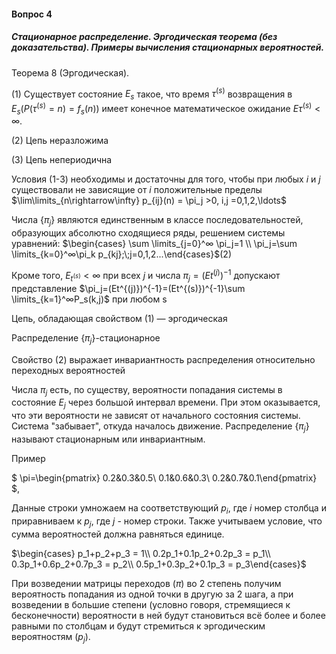 #### Вопрос 4

##### Стационарное распределение. Эргодическая теорема (без доказательства). Примеры вычисления стационарных вероятностей.

Теорема 8 (Эргодическая). 

(1) Существует состояние $E_s$ такое, что время $\tau^{(s)}$ возвращения в $E_s (P(\tau^{(s)}= n) = f_s(n))$ имеет конечное математическое ожидание $E\tau^{(s)} < \infty$.

(2) Цепь неразложима

(3) Цепь непериодична

Условия (1-3) необходимы и достаточны для того, чтобы при любых $i$ и $j$ существовали не зависящие от $i$ положительные пределы $\lim\limits_{n\rightarrow\infty} p_{ij}(n) = \pi_j >0, i,j =0,1,2,\ldots$

Числа $\{\pi_j \}$ являются единственным в классе последовательностей, образующих абсолютно сходящиеся ряды, решением системы уравнений: $\begin{cases} \sum \limits_{j=0}^∞ \pi_j=1 \\ \pi_j=\sum \limits_{k=0}^∞\pi_k p_{kj};\;j=0,1,2...\end{cases}$(2)

Кроме того, $E_{t^{(s)}}<∞$ при всех $j$ и числа $\pi_j=(Et^{(j)})^{-1}$ допускают представление $\pi_j=(Et^{(j)})^{-1}=(Et^{(s)})^{-1}\sum \limits_{k=1}^∞P_s(k,j)$ при любом s

Цепь, обладающая свойством (1) — эргодическая

Распределение $\{\pi_j\}$-стационарное

Свойство (2) выражает инвариантность распределения относительно переходных вероятностей

Числа $\pi_j$ есть, по существу, вероятности попадания системы в состояние $E_j$ через большой интервал времени. При этом оказывается, что эти вероятности не зависят от начального состояния системы. Система "забывает", откуда началось движение. Распределение {$\pi_j$} называют стационарным или инвариантным.

Пример

$ \pi=\begin{pmatrix} 0.2&0.3&0.5\\ 0.1&0.6&0.3\\ 0.2&0.7&0.1\end{pmatrix} $, 

Данные строки умножаем на соответствующий $p_i$, где $i$ номер столбца и приравниваем к $p_j$, где $j$ - номер строки. Также учитываем условие, что сумма вероятностей должна равняться единице.

$\begin{cases} p_1+p_2+p_3 = 1\\ 0.2p_1+0.1p_2+0.2p_3 = p_1\\ 0.3p_1+0.6p_2+0.7p_3 = p_2\\ 0.5p_1+0.3p_2+0.1p_3 = p_3\end{cases}$

При возведении матрицы переходов ($\pi$) во 2 степень получим вероятность попадания из одной точки в другую за 2 шага, а при возведении в большие степени (условно говоря, стремящиеся к бесконечности) вероятности в ней будут становиться всё более и более равными по столбцам и будут стремиться к эргодическим вероятностям ($p_j$).


